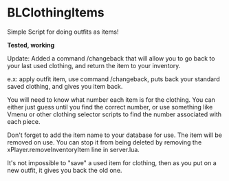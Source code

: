 # BLClothingItems
Simple Script for doing outfits as items!

**Tested, working**

Update: Added a command /changeback that will allow you to go back to your last used clothing, and return the item to your inventory.

e.x: apply outfit item, use command /changeback, puts back your standard saved clothing, and gives you item back.


You will need to know what number each item is for the clothing. You can either just guess until you find the correct number, or use something like Vmenu or other clothing selector scripts to find the number associated with each piece.

Don't forget to add the item name to your database for use. The item will be removed on use. You can stop it from being deleted by removing the xPlayer.removeInventoryItem line in server.lua.

It's not impossible to "save" a used item for clothing, then as you put on a new outfit, it gives you back the old one.
